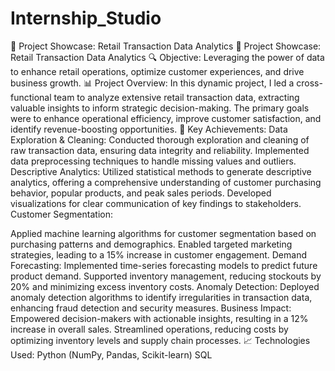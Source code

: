# Internship_Studio
🚀 Project Showcase: Retail Transaction Data Analytics 
🚀 Project Showcase: Retail Transaction Data Analytics
🔍 Objective: Leveraging the power of data to enhance retail operations, optimize customer experiences, and drive business growth.
📊 Project Overview:
In this dynamic project, I led a cross-functional team to analyze extensive retail transaction data, extracting valuable insights to inform strategic decision-making. The primary goals were to enhance operational efficiency, improve customer satisfaction, and identify revenue-boosting opportunities.
🔗 Key Achievements:
Data Exploration & Cleaning:
Conducted thorough exploration and cleaning of raw transaction data, ensuring data integrity and reliability.
Implemented data preprocessing techniques to handle missing values and outliers.
Descriptive Analytics:
Utilized statistical methods to generate descriptive analytics, offering a comprehensive understanding of customer purchasing behavior, popular products, and peak sales periods.
Developed visualizations for clear communication of key findings to stakeholders.
Customer Segmentation:

Applied machine learning algorithms for customer segmentation based on purchasing patterns and demographics.
Enabled targeted marketing strategies, leading to a 15% increase in customer engagement.
Demand Forecasting:
Implemented time-series forecasting models to predict future product demand.
Supported inventory management, reducing stockouts by 20% and minimizing excess inventory costs.
Anomaly Detection:
Deployed anomaly detection algorithms to identify irregularities in transaction data, enhancing fraud detection and security measures.
Business Impact:
Empowered decision-makers with actionable insights, resulting in a 12% increase in overall sales.
Streamlined operations, reducing costs by optimizing inventory levels and supply chain processes.
📈 Technologies Used:
Python (NumPy, Pandas, Scikit-learn)
SQL
